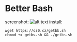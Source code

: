 # Better Bash
screenshot:
![alt text](https://cz0.cz/static/untracked/images/bb_example.png "Example of BetterBash at work")
install:
```
wget https://cz0.cz/getbb.sh
chmod +x getbs.sh && ./getbs.sh
```
